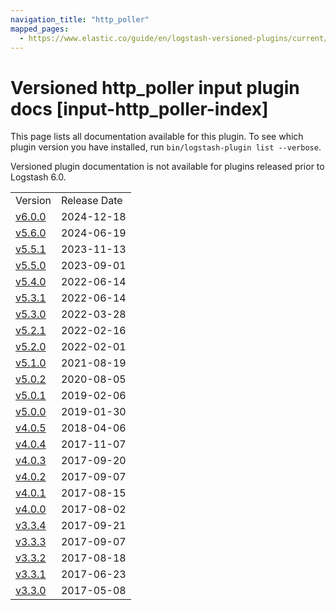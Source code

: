 ```yaml
---
navigation_title: "http_poller"
mapped_pages:
  - https://www.elastic.co/guide/en/logstash-versioned-plugins/current/input-http_poller-index.html
---
```


# Versioned http_poller input plugin docs [input-http_poller-index]

This page lists all documentation available for this plugin. To see which plugin version you have installed, run `bin/logstash-plugin list --verbose`.

Versioned plugin documentation is not available for plugins released prior to Logstash 6.0.

| | |
| :- | :- |
| Version | Release Date |
| [v6.0.0](v6-0-0-plugins-inputs-http_poller.md) | 2024-12-18 |
| [v5.6.0](v5-6-0-plugins-inputs-http_poller.md) | 2024-06-19 |
| [v5.5.1](v5-5-1-plugins-inputs-http_poller.md) | 2023-11-13 |
| [v5.5.0](v5-5-0-plugins-inputs-http_poller.md) | 2023-09-01 |
| [v5.4.0](v5-4-0-plugins-inputs-http_poller.md) | 2022-06-14 |
| [v5.3.1](v5-3-1-plugins-inputs-http_poller.md) | 2022-06-14 |
| [v5.3.0](v5-3-0-plugins-inputs-http_poller.md) | 2022-03-28 |
| [v5.2.1](v5-2-1-plugins-inputs-http_poller.md) | 2022-02-16 |
| [v5.2.0](v5-2-0-plugins-inputs-http_poller.md) | 2022-02-01 |
| [v5.1.0](v5-1-0-plugins-inputs-http_poller.md) | 2021-08-19 |
| [v5.0.2](v5-0-2-plugins-inputs-http_poller.md) | 2020-08-05 |
| [v5.0.1](v5-0-1-plugins-inputs-http_poller.md) | 2019-02-06 |
| [v5.0.0](v5-0-0-plugins-inputs-http_poller.md) | 2019-01-30 |
| [v4.0.5](v4-0-5-plugins-inputs-http_poller.md) | 2018-04-06 |
| [v4.0.4](v4-0-4-plugins-inputs-http_poller.md) | 2017-11-07 |
| [v4.0.3](v4-0-3-plugins-inputs-http_poller.md) | 2017-09-20 |
| [v4.0.2](v4-0-2-plugins-inputs-http_poller.md) | 2017-09-07 |
| [v4.0.1](v4-0-1-plugins-inputs-http_poller.md) | 2017-08-15 |
| [v4.0.0](v4-0-0-plugins-inputs-http_poller.md) | 2017-08-02 |
| [v3.3.4](v3-3-4-plugins-inputs-http_poller.md) | 2017-09-21 |
| [v3.3.3](v3-3-3-plugins-inputs-http_poller.md) | 2017-09-07 |
| [v3.3.2](v3-3-2-plugins-inputs-http_poller.md) | 2017-08-18 |
| [v3.3.1](v3-3-1-plugins-inputs-http_poller.md) | 2017-06-23 |
| [v3.3.0](v3-3-0-plugins-inputs-http_poller.md) | 2017-05-08 |
